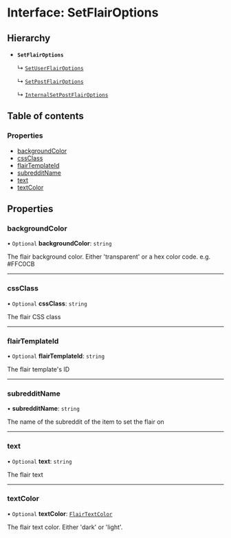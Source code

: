 # Interface: SetFlairOptions

## Hierarchy

- **`SetFlairOptions`**

  ↳ [`SetUserFlairOptions`](SetUserFlairOptions.md)

  ↳ [`SetPostFlairOptions`](SetPostFlairOptions.md)

  ↳ [`InternalSetPostFlairOptions`](InternalSetPostFlairOptions.md)

## Table of contents

### Properties

- [backgroundColor](SetFlairOptions.md#backgroundcolor)
- [cssClass](SetFlairOptions.md#cssclass)
- [flairTemplateId](SetFlairOptions.md#flairtemplateid)
- [subredditName](SetFlairOptions.md#subredditname)
- [text](SetFlairOptions.md#text)
- [textColor](SetFlairOptions.md#textcolor)

## Properties

### backgroundColor

• `Optional` **backgroundColor**: `string`

The flair background color. Either 'transparent' or a hex color code. e.g. #FFC0CB

---

### cssClass

• `Optional` **cssClass**: `string`

The flair CSS class

---

### flairTemplateId

• `Optional` **flairTemplateId**: `string`

The flair template's ID

---

### subredditName

• **subredditName**: `string`

The name of the subreddit of the item to set the flair on

---

### text

• `Optional` **text**: `string`

The flair text

---

### textColor

• `Optional` **textColor**: [`FlairTextColor`](../README.md#flairtextcolor)

The flair text color. Either 'dark' or 'light'.

